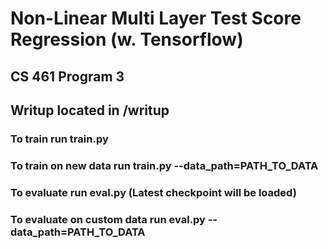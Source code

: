 # Non-Linear Multi Layer Test Score Regression (w. Tensorflow)
## CS 461 Program 3

## Writup located in /writup

### To train run train.py
### To train on new data run train.py --data_path=PATH_TO_DATA

### To evaluate run eval.py (Latest checkpoint will be loaded)
### To evaluate on custom data run eval.py --data_path=PATH_TO_DATA